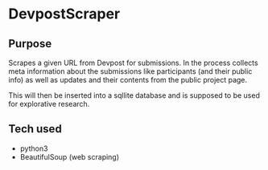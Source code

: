 # DevpostScraper

## Purpose 
Scrapes a given URL from Devpost for submissions. 
In the process collects meta information about the submissions like 
participants (and their public info)
as well as
updates and their contents from the public project page.

This will then be inserted into a sqllite database
and is supposed to be used for explorative research.

## Tech used
* python3
* BeautifulSoup (web scraping)